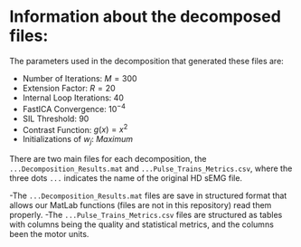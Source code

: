 # Information about the decomposed files:

The parameters used in the decomposition that generated these files are:

- Number of Iterations: $M = 300$
- Extension Factor: $R = 20$
- Internal Loop Iterations: $40$
- FastICA Convergence: $10^{-4}$
- SIL Threshold: $90%$
- Contrast Function: $g(x) = x^2$
- Initializations of $w_j$: $Maximum$

There are two main files for each decomposition, the `...Decomposition_Results.mat` and `...Pulse_Trains_Metrics.csv`, where the three dots `...` indicates the name of the original HD sEMG file.

-The `...Decomposition_Results.mat` files are save in structured format that allows our MatLab functions (files are not in this repository) read them properly.
-The `...Pulse_Trains_Metrics.csv` files are structured as tables with columns being the quality and statistical metrics, and the columns been the motor units.